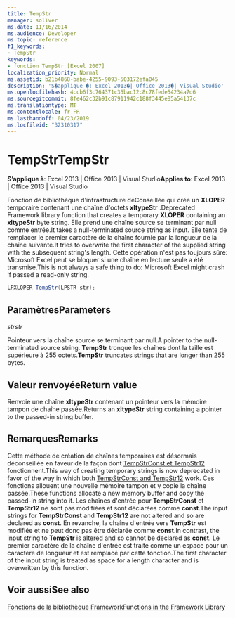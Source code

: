 ```yaml
---
title: TempStr
manager: soliver
ms.date: 11/16/2014
ms.audience: Developer
ms.topic: reference
f1_keywords:
- TempStr
keywords:
- fonction TempStr [Excel 2007]
localization_priority: Normal
ms.assetid: b21b4868-babe-4255-9093-503172efa045
description: 'S�applique �: Excel 2013�| Office 2013�| Visual Studio'
ms.openlocfilehash: 4ccb6f3c764371c35bac12c8c78fede54234a7d6
ms.sourcegitcommit: 8fe462c32b91c87911942c188f3445e85a54137c
ms.translationtype: MT
ms.contentlocale: fr-FR
ms.lasthandoff: 04/23/2019
ms.locfileid: "32310317"
---
```

# <a name="tempstr"></a><span data-ttu-id="0b9c8-104">TempStr</span><span class="sxs-lookup"><span data-stu-id="0b9c8-104">TempStr</span></span>

 <span data-ttu-id="0b9c8-105">**S’applique à**: Excel 2013 | Office 2013 | Visual Studio</span><span class="sxs-lookup"><span data-stu-id="0b9c8-105">**Applies to**: Excel 2013 | Office 2013 | Visual Studio</span></span> 
  
<span data-ttu-id="0b9c8-106">Fonction de bibliothèque d'infrastructure déConseillée qui crée un **XLOPER** temporaire contenant une chaîne d'octets **xltypeStr** .</span><span class="sxs-lookup"><span data-stu-id="0b9c8-106">Deprecated Framework library function that creates a temporary **XLOPER** containing an **xltypeStr** byte string.</span></span> <span data-ttu-id="0b9c8-107">Elle prend une chaîne source se terminant par null comme entrée.</span><span class="sxs-lookup"><span data-stu-id="0b9c8-107">It takes a null-terminated source string as input.</span></span> <span data-ttu-id="0b9c8-108">Elle tente de remplacer le premier caractère de la chaîne fournie par la longueur de la chaîne suivante.</span><span class="sxs-lookup"><span data-stu-id="0b9c8-108">It tries to overwrite the first character of the supplied string with the subsequent string's length.</span></span> <span data-ttu-id="0b9c8-109">Cette opération n'est pas toujours sûre: Microsoft Excel peut se bloquer si une chaîne en lecture seule a été transmise.</span><span class="sxs-lookup"><span data-stu-id="0b9c8-109">This is not always a safe thing to do: Microsoft Excel might crash if passed a read-only string.</span></span> 
  
```cs
LPXLOPER TempStr(LPSTR str);
```

## <a name="parameters"></a><span data-ttu-id="0b9c8-110">Paramètres</span><span class="sxs-lookup"><span data-stu-id="0b9c8-110">Parameters</span></span>

 <span data-ttu-id="0b9c8-111">_str_</span><span class="sxs-lookup"><span data-stu-id="0b9c8-111">_str_</span></span>
  
<span data-ttu-id="0b9c8-112">Pointeur vers la chaîne source se terminant par null.</span><span class="sxs-lookup"><span data-stu-id="0b9c8-112">A pointer to the null-terminated source string.</span></span> <span data-ttu-id="0b9c8-113">**TempStr** tronque les chaînes dont la taille est supérieure à 255 octets.</span><span class="sxs-lookup"><span data-stu-id="0b9c8-113">**TempStr** truncates strings that are longer than 255 bytes.</span></span> 
  
## <a name="return-value"></a><span data-ttu-id="0b9c8-114">Valeur renvoyée</span><span class="sxs-lookup"><span data-stu-id="0b9c8-114">Return value</span></span>

<span data-ttu-id="0b9c8-115">Renvoie une chaîne **xltypeStr** contenant un pointeur vers la mémoire tampon de chaîne passée.</span><span class="sxs-lookup"><span data-stu-id="0b9c8-115">Returns an **xltypeStr** string containing a pointer to the passed-in string buffer.</span></span> 
  
## <a name="remarks"></a><span data-ttu-id="0b9c8-116">Remarques</span><span class="sxs-lookup"><span data-stu-id="0b9c8-116">Remarks</span></span>

<span data-ttu-id="0b9c8-117">Cette méthode de création de chaînes temporaires est désormais déconseillée en faveur de la façon dont [TempStrConst et TempStr12](tempstrconst-tempstr12.md) fonctionnent.</span><span class="sxs-lookup"><span data-stu-id="0b9c8-117">This way of creating temporary strings is now deprecated in favor of the way in which both [TempStrConst and TempStr12](tempstrconst-tempstr12.md) work.</span></span> <span data-ttu-id="0b9c8-118">Ces fonctions allouent une nouvelle mémoire tampon et y copie la chaîne passée.</span><span class="sxs-lookup"><span data-stu-id="0b9c8-118">These functions allocate a new memory buffer and copy the passed-in string into it.</span></span> <span data-ttu-id="0b9c8-119">Les chaînes d'entrée pour **TempStrConst** et **TempStr12** ne sont pas modifiées et sont déclarées comme **const**.</span><span class="sxs-lookup"><span data-stu-id="0b9c8-119">The input strings for **TempStrConst** and **TempStr12** are not altered and so are declared as **const**.</span></span> <span data-ttu-id="0b9c8-120">En revanche, la chaîne d'entrée vers **TempStr** est modifiée et ne peut donc pas être déclarée comme **const**.</span><span class="sxs-lookup"><span data-stu-id="0b9c8-120">In contrast, the input string to **TempStr** is altered and so cannot be declared as **const**.</span></span> <span data-ttu-id="0b9c8-121">Le premier caractère de la chaîne d'entrée est traité comme un espace pour un caractère de longueur et est remplacé par cette fonction.</span><span class="sxs-lookup"><span data-stu-id="0b9c8-121">The first character of the input string is treated as space for a length character and is overwritten by this function.</span></span>
  
## <a name="see-also"></a><span data-ttu-id="0b9c8-122">Voir aussi</span><span class="sxs-lookup"><span data-stu-id="0b9c8-122">See also</span></span>



[<span data-ttu-id="0b9c8-123">Fonctions de la bibliothèque Framework</span><span class="sxs-lookup"><span data-stu-id="0b9c8-123">Functions in the Framework Library</span></span>](functions-in-the-framework-library.md)


